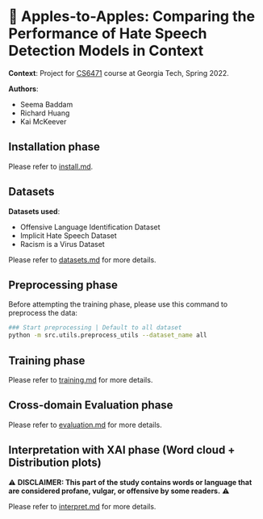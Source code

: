 # 🍎 Apples-to-Apples: Comparing the Performance of Hate Speech Detection Models in Context

**Context**: Project for [CS6471](https://www.cc.gatech.edu/classes/AY2022/cs6471_spring/) course at Georgia Tech, Spring 2022.

**Authors**: 
- Seema Baddam
- Richard Huang
- Kai McKeever

## Installation phase

Please refer to [install.md](docs/install.md).

## Datasets

**Datasets used**:
- Offensive Language Identification Dataset
- Implicit Hate Speech Dataset
- Racism is a Virus Dataset

Please refer to [datasets.md](docs/datasets.md) for more details.

## Preprocessing phase

Before attempting the training phase, please use this command to preprocess the data:

```bash
### Start preprocessing | Default to all dataset
python -m src.utils.preprocess_utils --dataset_name all
```

## Training phase

Please refer to [training.md](docs/training.md) for more details.

## Cross-domain Evaluation phase

Please refer to [evaluation.md](docs/evaluation.md) for more details. 

## Interpretation with XAI phase (Word cloud + Distribution plots)

⚠️ **DISCLAIMER: This part of the study contains words or language that are considered profane, vulgar, or offensive by some readers.** ⚠️

Please refer to [interpret.md](docs/interpret.md) for more details.


